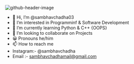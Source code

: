 
![github-header-image](https://github.com/sambhavchadha03/sambhavchadha03/assets/139994455/20fe4d91-2505-4ec2-9726-52525f1533f4)

- 👋 Hi, I’m @sambhavchadha03
- 👀 I’m interested in Programminf & Software Development
- 🌱 I’m currently learning Python & C++ {OOPS}
- 💞️ I’m looking to collaborate on Projects
- 😀 Pronouns he/him
- 📫 How to reach me
- Instagram:- @sambhavchadha
- Email :- sambhavchadhamail@gmail.com


<!---
sambhavchadha03/sambhavchadha03 is a ✨ special ✨ repository because its `README.md` (this file) appears on your GitHub profile.
You can click the Preview link to take a look at your changes.
--->
